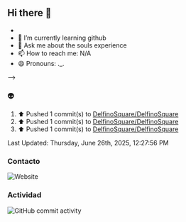 ## Hi there 👋






- 
- 🌱 I’m currently learning github
- 💬 Ask me about the souls experience
- 📫 How to reach me: N/A
- 😄 Pronouns: ._.

-->
### :alien:
<!--RECENT_ACTIVITY:start-->
1. ⬆️ Pushed 1 commit(s) to [DelfinoSquare/DelfinoSquare](https://github.com/DelfinoSquare/DelfinoSquare)<br>
2. ⬆️ Pushed 1 commit(s) to [DelfinoSquare/DelfinoSquare](https://github.com/DelfinoSquare/DelfinoSquare)<br>
3. ⬆️ Pushed 1 commit(s) to [DelfinoSquare/DelfinoSquare](https://github.com/DelfinoSquare/DelfinoSquare)<br>
<!--RECENT_ACTIVITY:end-->
<!--RECENT_ACTIVITY:last_update-->
Last Updated: Thursday, June 26th, 2025, 12:27:56 PM
<!--RECENT_ACTIVITY:last_update_end-->
### Contacto

![Website](https://img.shields.io/website?url=https%3A%2F%2Fgithub.com%2FDelfinoSquare)


### Actividad

![GitHub commit activity](https://img.shields.io/github/commit-activity/m/DelfinoSquare/DelfinoSquare)

